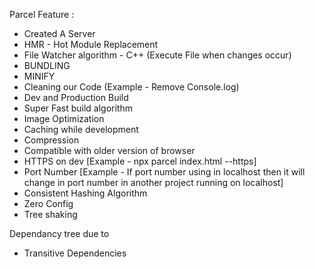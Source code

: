 Parcel Feature :

- Created A Server
- HMR - Hot Module Replacement
- File Watcher algorithm - C++ (Execute File when changes occur)
- BUNDLING
- MINIFY
- Cleaning our Code (Example - Remove Console.log)
- Dev and Production Build
- Super Fast build algorithm
- Image Optimization
- Caching while development
- Compression
- Compatible with older version of browser
- HTTPS on dev [Example - npx parcel index.html --https]
- Port Number [Example - If port number using in localhost then it will change in port number in another project running on localhost]
- Consistent Hashing Algorithm
- Zero Config
- Tree shaking

Dependancy tree due to

- Transitive Dependencies

